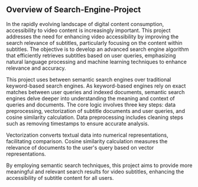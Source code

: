 ## Overview of Search-Engine-Project
In the rapidly evolving landscape of digital content consumption, accessibility to video content is increasingly important. This project addresses the need for enhancing video accessibility by improving the search relevance of subtitles, particularly focusing on the content within subtitles. The objective is to
develop an advanced search engine algorithm that efficiently retrieves subtitles based on user queries, emphasizing natural language processing and machine learning techniques to enhance relevance and accuracy. 

This project uses between semantic search engines over traditional keyword-based search engines. As keyword-based engines rely on exact matches between user queries and indexed documents, semantic search engines delve deeper into understanding the meaning and context of queries and documents. The core logic involves three key steps: data preprocessing, vectorization of subtitle documents and user queries, and cosine similarity calculation. Data preprocessing includes cleaning steps such as removing
timestamps to ensure accurate analysis. 

Vectorization converts textual data into numerical representations, facilitating comparison. Cosine similarity calculation measures the relevance of documents to the user's
query based on vector representations. 

By employing semantic search techniques, this project aims to provide more meaningful and relevant search results for video subtitles, enhancing the accessibility of subtitle content for all users.

